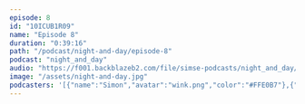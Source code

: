 ```yaml
---
episode: 8
id: "10ICUB1R09"
name: "Episode 8"
duration: "0:39:16"
path: "/podcast/night-and-day/episode-8"
podcast: "night_and_day"
audio: "https://f001.backblazeb2.com/file/simse-podcasts/night_and_day/night-and-day-episode-8.mp3"
image: "/assets/night-and-day.jpg"
podcasters: '[{"name":"Simon","avatar":"wink.png","color":"#FFE0B7"},{"name":"Christian H","avatar":"christian_h.png","color":"#c2ffd9"},{"name":"Christian R","avatar":"christian_r.png","color":"#c2d2ff"}]'
---
```


